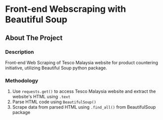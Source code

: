 # Front-end Webscraping with Beautiful Soup

## About The Project

### Description
Front-end Web Scraping of Tesco Malaysia website for product countering initiative, utilizing Beautiful Soup python package.

### Methodology
1. Use `requests.get()` to access Tesco Malaysia website and extract the website's HTML using `.text`
2. Parse HTML code using `BeautifulSoup()`
3. Scrape data from parsed HTML using `.find_all()` from BeautifulSoup package
